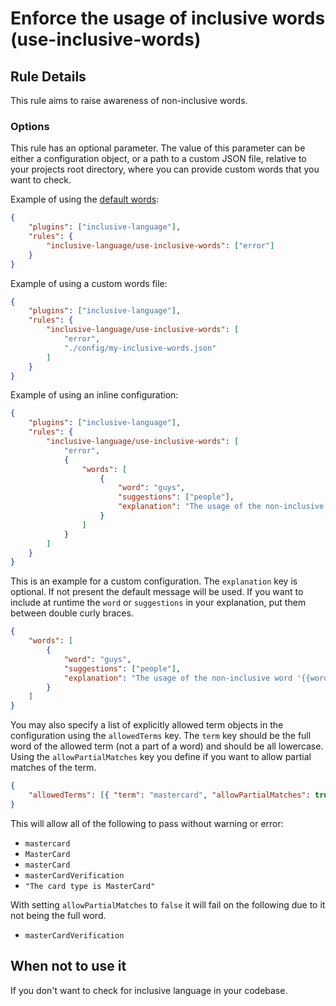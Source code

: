 # Enforce the usage of inclusive words (use-inclusive-words)

## Rule Details

This rule aims to raise awareness of non-inclusive words.

### Options

This rule has an optional parameter. The value of this parameter can be either a configuration object, or a path to a custom JSON file, relative to your projects root directory, where you can provide custom words that you want to check.

Example of using the [default words](http://github.com/muenzpraeger/eslint-plugin-inclusive-language/tree/primary/lib/config/inclusive-words.json):

```json
{
    "plugins": ["inclusive-language"],
    "rules": {
        "inclusive-language/use-inclusive-words": ["error"]
    }
}
```

Example of using a custom words file:

```json
{
    "plugins": ["inclusive-language"],
    "rules": {
        "inclusive-language/use-inclusive-words": [
            "error",
            "./config/my-inclusive-words.json"
        ]
    }
}
```

Example of using an inline configuration:

```json
{
    "plugins": ["inclusive-language"],
    "rules": {
        "inclusive-language/use-inclusive-words": [
            "error",
            {
                "words": [
                    {
                        "word": "guys",
                        "suggestions": ["people"],
                        "explanation": "The usage of the non-inclusive word '{{word}}' is discouraged, use '{{suggestions}}' instead."
                    }
                ]
            }
        ]
    }
}
```

This is an example for a custom configuration. The `explanation` key is optional. If not present the default message will be used. If you want to include at runtime the `word` or `suggestions` in your explanation, put them between double curly braces.

```json
{
    "words": [
        {
            "word": "guys",
            "suggestions": ["people"],
            "explanation": "The usage of the non-inclusive word '{{word}}' is discouraged, use '{{suggestions}}' instead."
        }
    ]
}
```

You may also specify a list of explicitly allowed term objects in the configuration using the `allowedTerms` key. The `term` key should be the full word of the allowed term (not a part of a word) and should be all lowercase. Using the `allowPartialMatches` key you define if you want to allow partial matches of the term.

```json
{
    "allowedTerms": [{ "term": "mastercard", "allowPartialMatches": true }]
}
```

This will allow all of the following to pass without warning or error:

-   `mastercard`
-   `MasterCard`
-   `masterCard`
-   `masterCardVerification`
-   `"The card type is MasterCard"`

With setting `allowPartialMatches` to `false` it will fail on the following due to it not being the full word.

-   `masterCardVerification`

## When not to use it

If you don't want to check for inclusive language in your codebase.
